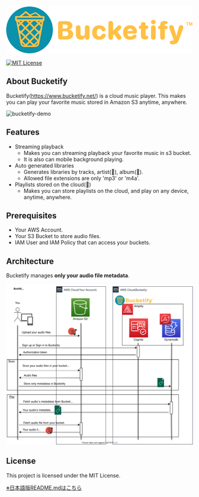 
![bucketify-logo](src/images/bucketify_logo.png)  

[![MIT License](http://img.shields.io/badge/license-MIT-blue.svg?style=flat)](LICENSE)
## About Bucketify
Bucketify(https://www.bucketify.net/) is a cloud music player.
This makes you can play your favorite music stored in Amazon S3 anytime, anywhere.

![bucketify-demo](src/images/bucketify_demo_pc.gif)  


## Features
- Streaming playback
  - Makes you can streaming playback your favorite music in s3 bucket. 
  - It is also can mobile background playing.
- Auto generated libraries
  - Generates libraries by tracks, artist(🚧), album(🚧).
  - Allowed file extensions are only 'mp3' or 'm4a'.
- Playlists stored on the cloud(🚧)
  - Makes you can store playlists on the cloud, and play on any device, anytime, anywhere.

## Prerequisites
- Your AWS Account.
- Your S3 Bucket to store audio files.
- IAM User and IAM Policy that can access your buckets.

## Architecture
Bucketify manages **only your audio file metadata**.
  
![bucketify-how-it-work](src/images/architecture.drawio.svg)  

## License
This project is licensed under the MIT License.

[※日本語版README.mdはこちら](doc/../docs/README-ja.md)